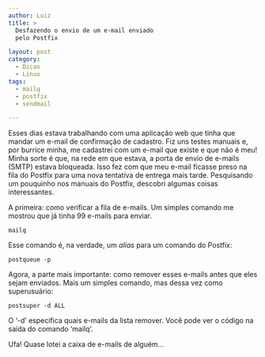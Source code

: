 ```yaml
---
author: Luiz
title: >
  Desfazendo o envio de um e-mail enviado
  pelo Postfix

layout: post
category:
  - Dicas
  - Linux
tags:
  - mailq
  - postfix
  - sendmail

---
```

Esses dias estava trabalhando com uma aplicação web que tinha que mandar um e-mail de confirmação de cadastro. Fiz uns testes manuais e, por burrice minha, me cadastrei com um e-mail que existe e que não é meu! Minha sorte é que, na rede em que estava, a porta de envio de e-mails (SMTP) estava bloqueada. Isso fez com que meu e-mail ficasse preso na fila do Postfix para uma nova tentativa de entrega mais tarde. Pesquisando um pouquinho nos manuais do Postfix, descobri algumas coisas interessantes.

A primeira: como verificar a fila de e-mails. Um simples comando me mostrou que já tinha 99 e-mails para enviar.

    mailq

Esse comando é, na verdade, um *alias* para um comando do Postfix:

    postqueue -p

Agora, a parte mais importante: como remover esses e-mails antes que eles sejam enviados. Mais um simples comando, mas dessa vez como superusuário:

    postsuper -d ALL

O ‘-d’ especifica quais e-mails da lista remover. Você pode ver o código na saída do comando ‘mailq’.

Ufa! Quase lotei a caixa de e-mails de alguém…
